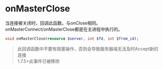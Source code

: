 # onMasterClose

当连接被关闭时，回调此函数。与onClose相同。onMasterConnect/onMasterClose都是在主进程中执行的。

```php
void onMasterClose(resource $server, int $fd, int $from_id);
```

> 此回调函数中不要有阻塞操作，否则会导致服务器端无法及时Accept新的连接  
> 1.7.5+此事件已被移除 
